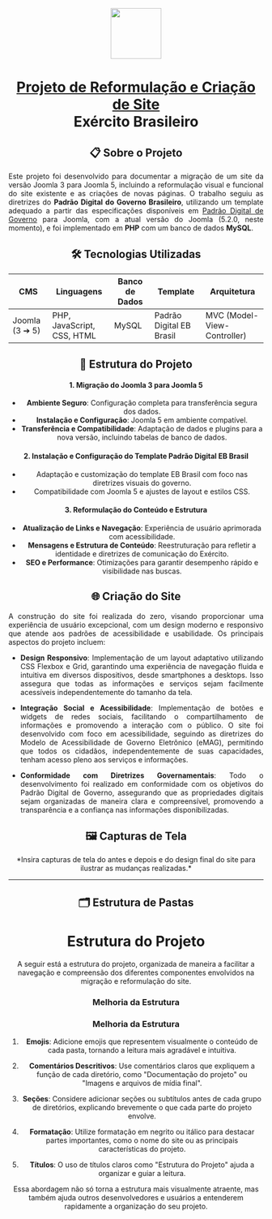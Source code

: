 <p align="center">
<img src="https://camo.githubusercontent.com/3b58e34f4607c08fad1787cfed025ca8adae420722d089a630a89bc6e8c8f748/68747470733a2f2f692e696d6775722e636f6d2f75626c454e32682e706e67" height="100" data-canonical-src="https://i.imgur.com/ublEN2h.png" style="max-width: 100%;">


<div align="center">

<h1 tabindex="-1" class="heading-element" dir="auto">
  <a href="https://github.com/kaiogabs/project-svp-eb">Projeto de Reformulação e Criação de Site</a><br>Exército Brasileiro
</h1>


<div align="center">
  <h2>📋 Sobre o Projeto</h2>
</div>
<p align="justify">
Este projeto foi desenvolvido para documentar a migração de um site da versão Joomla 3 para Joomla 5, incluindo a reformulação visual e funcional do site existente e as criações de novas páginas. O trabalho seguiu as diretrizes do <strong>Padrão Digital do Governo Brasileiro</strong>, utilizando um template adequado a partir das especificações disponíveis em <a href="https://www.gov.br/ds/">Padrão Digital de Governo</a> para Joomla, com a atual versão do Joomla (5.2.0, neste momento), e foi implementado em <strong>PHP</strong> com um banco de dados <strong>MySQL</strong>.
</p>

<div align="center">

<h2> 🛠 Tecnologias Utilizadas</h2>

| CMS                | Linguagens                | Banco de Dados | Template                  | Arquitetura                |
|--------------------|---------------------------|----------------|---------------------------|-----------------------------|
| Joomla (3 ➔ 5)     | PHP, JavaScript, CSS, HTML | MySQL          | Padrão Digital EB Brasil   | MVC (Model-View-Controller) |

</div>

<h2> 📁 Estrutura do Projeto</h2>

#### 1. Migração do Joomla 3 para Joomla 5
   - **Ambiente Seguro**: Configuração completa para transferência segura dos dados.
   - **Instalação e Configuração**: Joomla 5 em ambiente compatível.
   - **Transferência e Compatibilidade**: Adaptação de dados e plugins para a nova versão, incluindo tabelas de banco de dados.

#### 2. Instalação e Configuração do Template Padrão Digital EB Brasil
   - Adaptação e customização do template EB Brasil com foco nas diretrizes visuais do governo.
   - Compatibilidade com Joomla 5 e ajustes de layout e estilos CSS.

#### 3. Reformulação do Conteúdo e Estrutura
   - **Atualização de Links e Navegação**: Experiência de usuário aprimorada com acessibilidade.
   - **Mensagens e Estrutura de Conteúdo**: Reestruturação para refletir a identidade e diretrizes de comunicação do Exército.
   - **SEO e Performance**: Otimizações para garantir desempenho rápido e visibilidade nas buscas.

<h2> 🌐 Criação do Site</h2>

<div align="justify">
A construção do site foi realizada do zero, visando proporcionar uma experiência de usuário excepcional, com um design moderno e responsivo que atende aos padrões de acessibilidade e usabilidade. Os principais aspectos do projeto incluem:

- **Design Responsivo**: Implementação de um layout adaptativo utilizando CSS Flexbox e Grid, garantindo uma experiência de navegação fluida e intuitiva em diversos dispositivos, desde smartphones a desktops. Isso assegura que todas as informações e serviços sejam facilmente acessíveis independentemente do tamanho da tela.

- **Integração Social e Acessibilidade**: Implementação de botões e widgets de redes sociais, facilitando o compartilhamento de informações e promovendo a interação com o público. O site foi desenvolvido com foco em acessibilidade, seguindo as diretrizes do Modelo de Acessibilidade de Governo Eletrônico (eMAG), permitindo que todos os cidadãos, independentemente de suas capacidades, tenham acesso pleno aos serviços e informações.

- **Conformidade com Diretrizes Governamentais**: Todo o desenvolvimento foi realizado em conformidade com os objetivos do Padrão Digital de Governo, assegurando que as propriedades digitais sejam organizadas de maneira clara e compreensível, promovendo a transparência e a confiança nas informações disponibilizadas.

</div>

<h2> 🖼 Capturas de Tela</h2>
*Insira capturas de tela do antes e depois e do design final do site para ilustrar as mudanças realizadas.*

---

<h2> 🗂 Estrutura de Pastas</h2>

# Estrutura do Projeto

A seguir está a estrutura do projeto, organizada de maneira a facilitar a navegação e compreensão dos diferentes componentes envolvidos na migração e reformulação do site.


### Melhoria da Estrutura


### Melhoria da Estrutura

1. **Emojis**: Adicione emojis que representem visualmente o conteúdo de cada pasta, tornando a leitura mais agradável e intuitiva.
  
2. **Comentários Descritivos**: Use comentários claros que expliquem a função de cada diretório, como "Documentação do projeto" ou "Imagens e arquivos de mídia final".

3. **Seções**: Considere adicionar seções ou subtítulos antes de cada grupo de diretórios, explicando brevemente o que cada parte do projeto envolve.

4. **Formatação**: Utilize formatação em negrito ou itálico para destacar partes importantes, como o nome do site ou as principais características do projeto.

5. **Títulos**: O uso de títulos claros como "Estrutura do Projeto" ajuda a organizar e guiar a leitura.

Essa abordagem não só torna a estrutura mais visualmente atraente, mas também ajuda outros desenvolvedores e usuários a entenderem rapidamente a organização do seu projeto.


